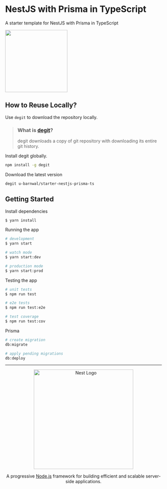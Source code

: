 # NestJS with Prisma in TypeScript
A starter template for NestJS with Prisma in TypeScript

[<img src="https://ik.imagekit.io/iutsav/fork-on-codesandbox__e0mFWzr1.png?updatedAt=1641916982302" width="200"/>](https://githubbox.com/u-barnwal/starter-nestjs-prisma-ts)

## How to Reuse Locally?

Use `degit` to download the repository locally.

> ### What is [degit](https://github.com/Rich-Harris/degit)?
> degit downloads a copy of git repository with downloading its entire git history.

Install degit globally.

````bash
npm install -g degit
````

Download the latest version
````bash
degit u-barnwal/starter-nestjs-prisma-ts
````

## Getting Started
Install dependencies

```bash
$ yarn install
```

Running the app

```bash
# development
$ yarn start

# watch mode
$ yarn start:dev

# production mode
$ yarn start:prod
```

Testing the app

```bash
# unit tests
$ npm run test

# e2e tests
$ npm run test:e2e

# test coverage
$ npm run test:cov
```

Prisma

```bash
# create migration
db:migrate

# apply pending migrations
db:deploy
```


---
<p align="center">
  <a href="http://nestjs.com/" target="blank"><img src="https://nestjs.com/img/logo_text.svg" width="320" alt="Nest Logo" /></a>
</p>

<p align="center">A progressive <a href="http://nodejs.org" target="_blank">Node.js</a> framework for building efficient and scalable server-side applications.</p>